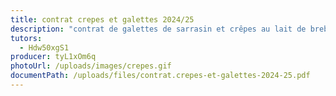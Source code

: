 ```yaml
---
title: contrat crepes et galettes 2024/25
description: "contrat de galettes de sarrasin et crêpes au lait de brebis "
tutors:
  - Hdw50xgS1
producer: tyL1xOm6q
photoUrl: /uploads/images/crepes.gif
documentPath: /uploads/files/contrat.crepes-et-galettes-2024-25.pdf
---
```

